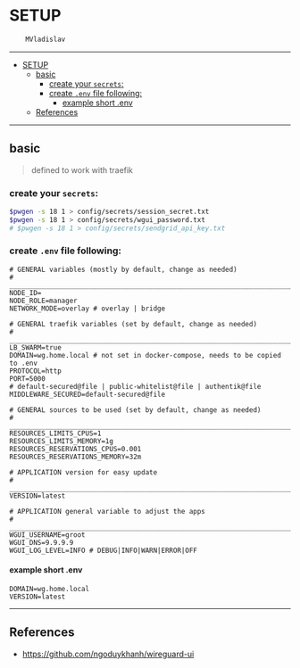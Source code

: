 # SETUP

```sh
    MVladislav
```

---

- [SETUP](#setup)
  - [basic](#basic)
    - [create your `secrets`:](#create-your-secrets)
    - [create `.env` file following:](#create-env-file-following)
      - [example short .env](#example-short-env)
  - [References](#references)

---

## basic

> defined to work with traefik

### create your `secrets`:

```sh
$pwgen -s 18 1 > config/secrets/session_secret.txt
$pwgen -s 18 1 > config/secrets/wgui_password.txt
# $pwgen -s 18 1 > config/secrets/sendgrid_api_key.txt
```

### create `.env` file following:

```env
# GENERAL variables (mostly by default, change as needed)
# ______________________________________________________________________________
NODE_ID=
NODE_ROLE=manager
NETWORK_MODE=overlay # overlay | bridge

# GENERAL traefik variables (set by default, change as needed)
# ______________________________________________________________________________
LB_SWARM=true
DOMAIN=wg.home.local # not set in docker-compose, needs to be copied to .env
PROTOCOL=http
PORT=5000
# default-secured@file | public-whitelist@file | authentik@file
MIDDLEWARE_SECURED=default-secured@file

# GENERAL sources to be used (set by default, change as needed)
# ______________________________________________________________________________
RESOURCES_LIMITS_CPUS=1
RESOURCES_LIMITS_MEMORY=1g
RESOURCES_RESERVATIONS_CPUS=0.001
RESOURCES_RESERVATIONS_MEMORY=32m

# APPLICATION version for easy update
# ______________________________________________________________________________
VERSION=latest

# APPLICATION general variable to adjust the apps
# ______________________________________________________________________________
WGUI_USERNAME=groot
WGUI_DNS=9.9.9.9
WGUI_LOG_LEVEL=INFO # DEBUG|INFO|WARN|ERROR|OFF
```

#### example short .env

```env
DOMAIN=wg.home.local
VERSION=latest
```

---

## References

- <https://github.com/ngoduykhanh/wireguard-ui>
